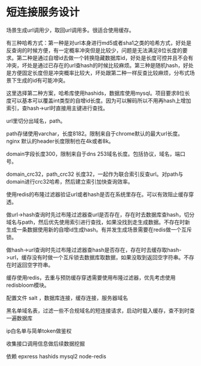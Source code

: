 # 短连接服务设计

场景生成url调用少，取回url调用多。很适合使用缓存。

有三种哈希方式：第一种是对url本身进行md5或者sha1之类的哈希方式，好处是反查询的时候方便，有一定概率冲突但是比较少，问题是无法满足8位长度的要求。第二种是通过自增id去做一个转换隐藏数据库id，好处是长度可控并且不会有冲突，坏处是通过已存在的url查hash的时候比较麻烦。第三种是随机hash，好处是方便固定长度但是冲突概率比较大，坏处跟第二种一样反查比较麻烦，分布式场景下生成的id有可能冲突。

这里选择第二种方案，哈希库使用hashids，数据库使用mysql。项目要求8位长度可以基本可以覆盖int类型的自增id长度。因为可以解码所以不用再hash上增加索引，查hash->url时直接用主键进行查找。

url里切分出域名，path。

path存储使用varchar，长度8182。限制来自于chrome默认的最大url长度。nginx 默认的header长度限制也在4k或者8k。

domain字段长度300，限制来自于dns 253域名长度。包括协议，域名，端口号。

domain_crc32，path_crc32 长度32，一起作为联合索引反查url。对path与domain进行crc32哈希，然后建立索引加快查询效率。

使用redis的布隆过滤器验证url或者hash是否在系统里存在。可以有效阻止缓存穿透。

做url->hash查询时先过布隆过滤器查url是否存在，存在时去数据库查hash，切分域名与path，然后优先使用索引进行查找，如果没找到走生成数据。不存在时新生成一条数据使用新的自增id生成hash。有并发生成场景需要在redis做一个互斥锁。

做hash->url查询时先过布隆过滤器查hash是否存在，存在时去缓存取hash->url，缓存没有时做一个互斥锁去数据库取数据，如果没取到返回空字符串。不存在时返回空字符串。

缓存使用redis，去重与预防缓存穿透需要使用布隆过滤器，优先考虑使用redisbloom模块。

配置文件 salt ，数据库连接，缓存连接，服务器域名

黑名单域名表，过滤一些不合规域名的短连接请求，启动时载入缓存，查不到时查一遍数据库

ip白名单与简单token做鉴权

收集接口调用信息做后续数据挖掘

依赖 epxress hashids mysql2 node-redis


